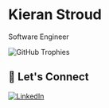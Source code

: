 # Kieran Stroud

Software Engineer 

![GitHub Trophies](https://github-profile-trophy.vercel.app/?username=KieranTravers&theme=onedark)

## 🔗 Let's Connect

[![LinkedIn](https://img.shields.io/badge/LinkedIn-Kieran%20Stroud-blue)](https://www.linkedin.com/in/kieran-stroud-a8a75a177/)
